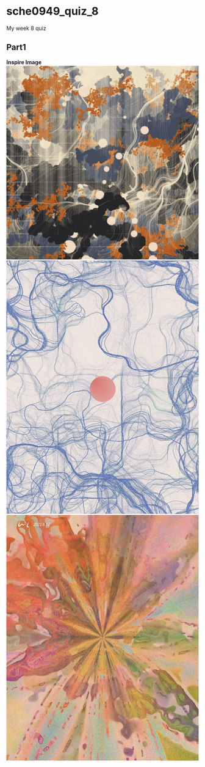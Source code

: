 # sche0949_quiz_8
My week 8 quiz

## Part1

**Inspire Image**
![Inspire artwork](readmeImages/Part1%20inspire%20artwork.jpg)
![Inspire artwork2](readmeImages/Part1%20inspire%20artwork2.jpg)
![Inspire artwork3](readmeImages/Part1%20inspire%20artwork3.jpg)


